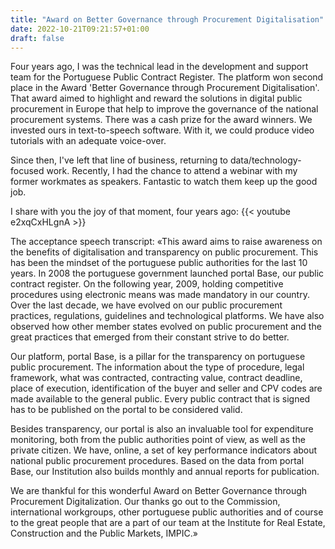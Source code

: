 ```yaml
---
title: "Award on Better Governance through Procurement Digitalisation"
date: 2022-10-21T09:21:57+01:00
draft: false
---
```

Four years ago, I was the technical lead in the development and support team for the Portuguese Public Contract Register. The platform won second place in the Award 'Better Governance through Procurement Digitalisation'. That award aimed to highlight and reward the solutions in digital public procurement in Europe that help to improve the governance of the national procurement systems.
There was a cash prize for the award winners. We invested ours in text-to-speech software. With it, we could produce video tutorials with an adequate voice-over. 
 
Since then, I've left that line of business, returning to data/technology-focused work. Recently, I had the chance to attend a webinar with my former workmates as speakers. Fantastic to watch them keep up the good job. 

I share with you the joy of that moment, four years ago:
{{< youtube e2xqCxHLgnA >}}

The acceptance speech transcript:
«This award aims to raise awareness on the benefits of digitalisation and transparency on public procurement. This has been the mindset of the portuguese public authorities for the last 10 years. In 2008 the portuguese government launched portal Base, our public contract register. On the following year, 2009, holding competitive procedures using electronic means was made mandatory in our country. Over the last decade, we have evolved on our public procurement practices, regulations, guidelines and technological platforms. We have also observed how other member states evolved on public procurement and the great practices that emerged from their constant strive to do better.

Our platform, portal Base, is a pillar for the transparency on portuguese public procurement. The information about the type of procedure, legal framework, what was contracted, contracting value, contract deadline, place of execution, identification of the buyer and seller and CPV codes are made available to the general public. Every public contract that is signed has to be published on the portal to be considered valid.

Besides transparency, our portal is also an invaluable tool for expenditure monitoring, both from the public authorities point of view, as well as the private citizen. We have, online, a set of key performance indicators about national public procurement procedures. Based on the data from portal Base, our Institution also builds monthly and annual reports for publication.

We are thankful for this wonderful Award on Better Governance through Procurement Digitalization. Our thanks go out to the Commission, international workgroups, other portuguese public authorities and of course to the great people that are a part of our team at the Institute for Real Estate, Construction and the Public Markets, IMPIC.»

